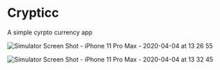 # Crypticc
A simple cyrpto currency app



![Simulator Screen Shot - iPhone 11 Pro Max - 2020-04-04 at 13 26 55](https://user-images.githubusercontent.com/33404285/78424978-dd0da200-7679-11ea-9c85-624e7de1e646.png)


![Simulator Screen Shot - iPhone 11 Pro Max - 2020-04-04 at 13 32 45](https://user-images.githubusercontent.com/33404285/78424949-a59ef580-7679-11ea-8fb6-dca0352234c6.png)
